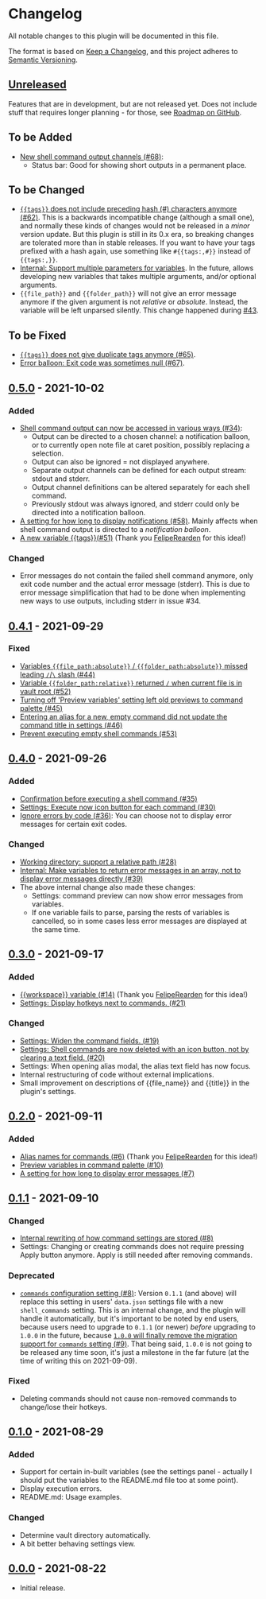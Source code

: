 # Changelog
All notable changes to this plugin will be documented in this file.

The format is based on [Keep a Changelog](https://keepachangelog.com/en/1.0.0/),
and this project adheres to [Semantic Versioning](https://semver.org/spec/v2.0.0.html).

## [Unreleased]
Features that are in development, but are not released yet. Does not include stuff that requires longer planning - for those, see [Roadmap on GitHub](https://github.com/Taitava/obsidian-shellcommands/projects/1).

## To be Added
- [New shell command output channels (#68)](https://github.com/Taitava/obsidian-shellcommands/issues/68):
  - Status bar: Good for showing short outputs in a permanent place.

## To be Changed
- [`{{tags}}` does not include preceding hash (#) characters anymore (#62)](https://github.com/Taitava/obsidian-shellcommands/issues/62). This is a backwards incompatible change (although a small one), and normally these kinds of changes would not be released in a _minor_ version update. But this plugin is still in its 0.x era, so breaking changes are tolerated more than in stable releases. If you want to have your tags prefixed with a hash again, use something like `#{{tags:,#}}` instead of `{{tags:,}}`.
- [Internal: Support multiple parameters for variables](https://github.com/Taitava/obsidian-shellcommands/issues/43). In the future, allows developing new variables that takes multiple arguments, and/or optional arguments.
- `{{file_path}}` and `{{folder_path}}` will not give an error message anymore if the given argument is not *relative* or *absolute*. Instead, the variable will be left unparsed silently. This change happened during [#43](https://github.com/Taitava/obsidian-shellcommands/issues/43).

## To be Fixed
- [`{{tags}}` does not give duplicate tags anymore (#65)](https://github.com/Taitava/obsidian-shellcommands/issues/65).
- [Error balloon: Exit code was sometimes null (#67)](https://github.com/Taitava/obsidian-shellcommands/issues/67).

## [0.5.0] - 2021-10-02

### Added
- [Shell command output can now be accessed in various ways (#34)](https://github.com/Taitava/obsidian-shellcommands/issues/34):
  - Output can be directed to a chosen channel: a notification balloon, or to currently open note file at caret position, possibly replacing a selection.
  - Output can also be ignored = not displayed anywhere.
  - Separate output channels can be defined for each output stream: stdout and stderr.
  - Output channel definitions can be altered separately for each shell command.
  - Previously stdout was always ignored, and stderr could only be directed into a notification balloon.
- [A setting for how long to display notifications (#58)](https://github.com/Taitava/obsidian-shellcommands/issues/58). Mainly affects when shell command output is directed to a _notification balloon_.
- [A new variable {{tags}}(#51)](https://github.com/Taitava/obsidian-shellcommands/issues/51) (Thank you [FelipeRearden](https://github.com/FelipeRearden) for this idea!)

### Changed
- Error messages do not contain the failed shell command anymore, only exit code number and the actual error message (stderr). This is due to error message simplification that had to be done when implementing new ways to use outputs, including stderr in issue #34.

## [0.4.1] - 2021-09-29

### Fixed
- [Variables `{{file_path:absolute}}` / `{{folder_path:absolute}}` missed leading `/`/`\` slash (#44)](https://github.com/Taitava/obsidian-shellcommands/issues/44)
- [Variable `{{folder_path:relative}}` returned `/` when current file is in vault root (#52)](https://github.com/Taitava/obsidian-shellcommands/issues/52)
- [Turning off 'Preview variables' setting left old previews to command palette (#45)](https://github.com/Taitava/obsidian-shellcommands/issues/45)
- [Entering an alias for a new, empty command did not update the command title in settings (#46)](https://github.com/Taitava/obsidian-shellcommands/issues/46)
- [Prevent executing empty shell commands (#53)](https://github.com/Taitava/obsidian-shellcommands/issues/53)

## [0.4.0] - 2021-09-26

### Added
- [Confirmation before executing a shell command (#35)](https://github.com/Taitava/obsidian-shellcommands/issues/35)
- [Settings: Execute now icon button for each command (#30)](https://github.com/Taitava/obsidian-shellcommands/issues/30)
- [Ignore errors by code (#36)](https://github.com/Taitava/obsidian-shellcommands/issues/36): You can choose not to display error messages for certain exit codes. 

### Changed
- [Working directory: support a relative path (#28)](https://github.com/Taitava/obsidian-shellcommands/issues/28)
- [Internal: Make variables to return error messages in an array, not to display error messages directly (#39)](https://github.com/Taitava/obsidian-shellcommands/issues/39)
- The above internal change also made these changes:
  - Settings: command preview can now show error messages from variables.
  - If one variable fails to parse, parsing the rests of variables is cancelled, so in some cases less error messages are displayed at the same time.

## [0.3.0] - 2021-09-17

### Added
- [{{workspace}} variable (#14)](https://github.com/Taitava/obsidian-shellcommands/issues/14) (Thank you [FelipeRearden](https://github.com/FelipeRearden) for this idea!)
- [Settings: Display hotkeys next to commands. (#21)](https://github.com/Taitava/obsidian-shellcommands/issues/21)

### Changed
- [Settings: Widen the command fields. (#19)](https://github.com/Taitava/obsidian-shellcommands/issues/19)
- [Settings: Shell commands are now deleted with an icon button, not by clearing a text field. (#20)](https://github.com/Taitava/obsidian-shellcommands/issues/20)
- Settings: When opening alias modal, the alias text field has now focus.
- Internal restructuring of code without external implications.
- Small improvement on descriptions of {{file_name}} and {{title}} in the plugin's settings.

## [0.2.0] - 2021-09-11

### Added
- [Alias names for commands (#6)](https://github.com/Taitava/obsidian-shellcommands/issues/6) (Thank you [FelipeRearden](https://github.com/FelipeRearden) for this idea!)
- [Preview variables in command palette (#10)](https://github.com/Taitava/obsidian-shellcommands/issues/10)
- [A setting for how long to display error messages (#7)](https://github.com/Taitava/obsidian-shellcommands/issues/7)

## [0.1.1] - 2021-09-10

### Changed
- [Internal rewriting of how command settings are stored (#8)](https://github.com/Taitava/obsidian-shellcommands/issues/8)
- Settings: Changing or creating commands does not require pressing Apply button anymore. Apply is still needed after removing commands.

### Deprecated
- [`commands` configuration setting (#8)](https://github.com/Taitava/obsidian-shellcommands/issues/8): Version `0.1.1` (and above) will replace this setting in users' `data.json` settings file with a new `shell_commands` setting. This is an internal change, and the plugin will handle it automatically, but it's important to be noted by end users, because users need to upgrade to `0.1.1` (or newer) *before* upgrading to `1.0.0` in the future, because [`1.0.0` will finally remove the migration support for `commands` setting (#9)](https://github.com/Taitava/obsidian-shellcommands/issues/9). That being said, `1.0.0` is not going to be released any time soon, it's just a milestone in the far future (at the time of writing this on 2021-09-09).

### Fixed
- Deleting commands should not cause non-removed commands to change/lose their hotkeys.

## [0.1.0] - 2021-08-29
### Added
- Support for certain in-built variables (see the settings panel - actually I should put the variables to the README.md file too at some point).
- Display execution errors.
- README.md: Usage examples.

### Changed
- Determine vault directory automatically.
- A bit better behaving settings view.

## [0.0.0] - 2021-08-22
- Initial release.

[Unreleased]: https://github.com/Taitava/obsidian-shellcommands/compare/0.5.0...HEAD
[0.5.0]: https://github.com/Taitava/obsidian-shellcommands/compare/0.4.1...0.5.0
[0.4.1]: https://github.com/Taitava/obsidian-shellcommands/compare/0.4.0...0.4.1
[0.4.0]: https://github.com/Taitava/obsidian-shellcommands/compare/0.3.0...0.4.0
[0.3.0]: https://github.com/Taitava/obsidian-shellcommands/compare/0.2.0...0.3.0
[0.2.0]: https://github.com/Taitava/obsidian-shellcommands/compare/0.1.1...0.2.0
[0.1.1]: https://github.com/Taitava/obsidian-shellcommands/compare/0.1.0...0.1.1
[0.1.0]: https://github.com/Taitava/obsidian-shellcommands/compare/0.0.0...0.1.0
[0.0.0]: https://github.com/Taitava/obsidian-shellcommands/releases/tag/0.0.0
